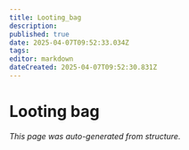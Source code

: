 ```yaml
---
title: Looting_bag
description: 
published: true
date: 2025-04-07T09:52:33.034Z
tags: 
editor: markdown
dateCreated: 2025-04-07T09:52:30.831Z
---
```


# Looting bag

*This page was auto-generated from structure.*